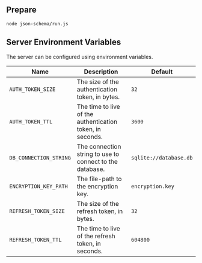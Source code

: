 ## Prepare

```shell
node json-schema/run.js
```

## Server Environment Variables

The server can be configured using environment variables.

| Name                   | Description                                               | Default                |
|------------------------|-----------------------------------------------------------|------------------------|
| `AUTH_TOKEN_SIZE`      | The size of the authentication token, in bytes.           | `32`                   |
| `AUTH_TOKEN_TTL`       | The time to live of the authentication token, in seconds. | `3600`                 |
| `DB_CONNECTION_STRING` | The connection string to use to connect to the database.  | `sqlite://database.db` |
| `ENCRYPTION_KEY_PATH`  | The file-path to the encryption key.                      | `encryption.key`       |
| `REFRESH_TOKEN_SIZE`   | The size of the refresh token, in bytes.                  | `32`                   |
| `REFRESH_TOKEN_TTL`    | The time to live of the refresh token, in seconds.        | `604800`               |
